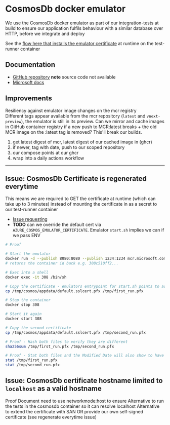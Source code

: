 # CosmosDb docker emulator

We use the CosmosDb docker emulator as part of our integration-tests at build to ensure our application fulfils behaviour with a similar database over HTTP, before we integrate and deploy

See the [flow here that installs the emulator certificate](https://github.com/DFE-Digital/get-information-about-pupils/blob/93739715c6386aa8049868ecdcf6811291b3cc93/scripts/run_integration_tests.sh#L11) at runtime on the test-runner container

## Documentation

- [GitHub repository](https://github.com/Azure/azure-cosmos-db-emulator-docker?tab=readme-ov-file#linux-based-emulator-preview) **note** source code not available
- [Microsoft docs](https://learn.microsoft.com/en-gb/azure/cosmos-db/emulator-linux)

## Improvements

Resiliency against emulator image changes on the mcr registry  
Different tags appear available from the mcr repository (`latest` and `vnext-preview`), the emulator is still in its preview.
Can we mirror and cache images in GitHub container registry if a new push to MCR:latest breaks + the old MCR image on the :latest tag is removed? This'll break our builds.

1. get latest digest of mcr, latest digest of our cached image in (ghcr)
2. if newer, tag with date, push to our scoped repository
3. our compose points at our ghcr
4. wrap into a daily actions workflow

---

## Issue: CosmosDb Certificate is regenerated everytime

This means we are required to GET the certificate at runtime (which can take up to 3 minutes) instead of mounting the certificate in as a secret to our test-runner container

- [Issue requesting](https://github.com/Azure/azure-cosmos-db-emulator-docker/issues/230)
- **TODO** can we override the default cert via `AZURE_COSMOS_EMULATOR_CERTIFICATE`. Emulator `start.sh` implies we can if we pass ENV

```sh
# Proof 

# Start the emulator
docker run -d --publish 8080:8080 --publish 1234:1234 mcr.microsoft.com/cosmosdb/linux/azure-cosmos-emulator:latest
# returns the container id back e.g. 308c510ff2...

# Exec into a shell
docker exec -it 308 /bin/sh

# Copy the certificate - emulators entrypoint for start.sh points to as a default-cert
cp /tmp/cosmos/appdata/default.sslcert.pfx /tmp/first_run.pfx

# Stop the container 
docker stop 308

# Start it again
docker start 308

# Copy the second certificate
cp /tmp/cosmos/appdata/default.sslcert.pfx /tmp/second_run.pfx

# Proof - Hash both files to verify they are different
sha256sum /tmp/first_run.pfx /tmp/second_run.pfx

# Proof - Stat both files and the Modified Date will also show to have changed
stat /tmp/first_run.pfx
stat /tmp/second_run.pfx
```

## Issue: CosmosDb certificate hostname limited to `localhost` as a valid hostname

Proof
Document need to use networkmode:host to ensure
Alternative to run the tests in the cosmosdb container so it can resolve localhost
Alternative to extend the certificate with SAN OR provide our own self-signed certificate (see regenerate everytime issue)
